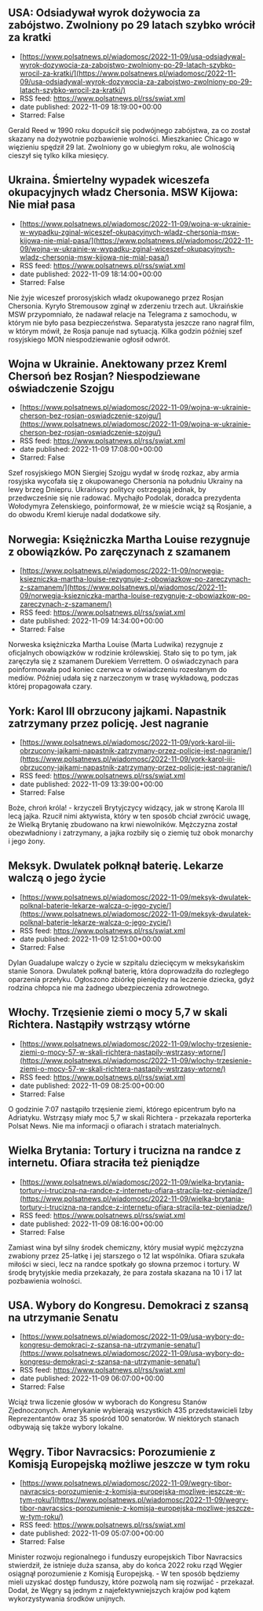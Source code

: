 ## USA: Odsiadywał wyrok dożywocia za zabójstwo. Zwolniony po 29 latach szybko wrócił za kratki
 - [https://www.polsatnews.pl/wiadomosc/2022-11-09/usa-odsiadywal-wyrok-dozywocia-za-zabojstwo-zwolniony-po-29-latach-szybko-wrocil-za-kratki/](https://www.polsatnews.pl/wiadomosc/2022-11-09/usa-odsiadywal-wyrok-dozywocia-za-zabojstwo-zwolniony-po-29-latach-szybko-wrocil-za-kratki/)
 - RSS feed: https://www.polsatnews.pl/rss/swiat.xml
 - date published: 2022-11-09 18:19:00+00:00
 - Starred: False

Gerald Reed w 1990 roku dopuścił się podwójnego zabójstwa, za co został skazany na dożywotnie pozbawienie wolności. Mieszkaniec Chicago w więzieniu spędził 29 lat. Zwolniony go w ubiegłym roku, ale wolnością cieszył się tylko kilka miesięcy.

## Ukraina. Śmiertelny wypadek wiceszefa okupacyjnych władz Chersonia. MSW Kijowa: Nie miał pasa
 - [https://www.polsatnews.pl/wiadomosc/2022-11-09/wojna-w-ukrainie-w-wypadku-zginal-wiceszef-okupacyjnych-wladz-chersonia-msw-kijowa-nie-mial-pasa/](https://www.polsatnews.pl/wiadomosc/2022-11-09/wojna-w-ukrainie-w-wypadku-zginal-wiceszef-okupacyjnych-wladz-chersonia-msw-kijowa-nie-mial-pasa/)
 - RSS feed: https://www.polsatnews.pl/rss/swiat.xml
 - date published: 2022-11-09 18:14:00+00:00
 - Starred: False

Nie żyje wiceszef prorosyjskich władz okupowanego przez Rosjan Chersonia. Kyryło Stremousow zginął w zderzeniu trzech aut. Ukraińskie MSW przypomniało, że nadawał relacje na Telegrama z samochodu, w którym nie było pasa bezpieczeństwa. Separatysta jeszcze rano nagrał film, w którym mówił, że Rosja panuje nad sytuacją. Kilka godzin później szef rosyjskiego MON niespodziewanie ogłosił odwrót.

## Wojna w Ukrainie. Anektowany przez Kreml Chersoń bez Rosjan? Niespodziewane oświadczenie Szojgu
 - [https://www.polsatnews.pl/wiadomosc/2022-11-09/wojna-w-ukrainie-cherson-bez-rosjan-oswiadczenie-szojgu/](https://www.polsatnews.pl/wiadomosc/2022-11-09/wojna-w-ukrainie-cherson-bez-rosjan-oswiadczenie-szojgu/)
 - RSS feed: https://www.polsatnews.pl/rss/swiat.xml
 - date published: 2022-11-09 17:08:00+00:00
 - Starred: False

Szef rosyjskiego MON Siergiej Szojgu wydał w środę rozkaz, aby armia rosyjska wycofała się z okupowanego Chersonia na południu Ukrainy na lewy brzeg Dniepru. Ukraińscy politycy ostrzegają jednak, by przedwcześnie się nie radować. Mychajło Podolak, doradca prezydenta Wołodymyra Zełenskiego, poinformował, że w mieście wciąż są Rosjanie, a do obwodu Kreml kieruje nadal dodatkowe siły.

## Norwegia: Księżniczka Martha Louise rezygnuje z obowiązków. Po zaręczynach z szamanem
 - [https://www.polsatnews.pl/wiadomosc/2022-11-09/norwegia-ksiezniczka-martha-louise-rezygnuje-z-obowiazkow-po-zareczynach-z-szamanem/](https://www.polsatnews.pl/wiadomosc/2022-11-09/norwegia-ksiezniczka-martha-louise-rezygnuje-z-obowiazkow-po-zareczynach-z-szamanem/)
 - RSS feed: https://www.polsatnews.pl/rss/swiat.xml
 - date published: 2022-11-09 14:34:00+00:00
 - Starred: False

Norweska księżniczka Martha Louise (Marta Ludwika) rezygnuje z oficjalnych obowiązków w rodzinie królewskiej. Stało się to po tym, jak zaręczyła się z szamanem Durekiem Verrettem. O oświadczynach para poinformowała pod koniec czerwca w oświadczeniu rozesłanym do mediów. Później udała się z narzeczonym w trasę wykładową, podczas której propagowała czary.

## York: Karol III obrzucony jajkami. Napastnik zatrzymany przez policję. Jest nagranie
 - [https://www.polsatnews.pl/wiadomosc/2022-11-09/york-karol-iii-obrzucony-jajkami-napastnik-zatrzymany-przez-policje-jest-nagranie/](https://www.polsatnews.pl/wiadomosc/2022-11-09/york-karol-iii-obrzucony-jajkami-napastnik-zatrzymany-przez-policje-jest-nagranie/)
 - RSS feed: https://www.polsatnews.pl/rss/swiat.xml
 - date published: 2022-11-09 13:39:00+00:00
 - Starred: False

Boże, chroń króla! - krzyczeli Brytyjczycy widzący, jak w stronę Karola III lecą jajka. Rzucił nimi aktywista, który w ten sposób chciał zwrócić uwagę, że Wielką Brytanię zbudowano na krwi niewolników. Mężczyzna został obezwładniony i zatrzymany, a jajka rozbiły się o ziemię tuż obok monarchy i jego żony.

## Meksyk. Dwulatek połknął baterię. Lekarze walczą o jego życie
 - [https://www.polsatnews.pl/wiadomosc/2022-11-09/meksyk-dwulatek-polknal-baterie-lekarze-walcza-o-jego-zycie/](https://www.polsatnews.pl/wiadomosc/2022-11-09/meksyk-dwulatek-polknal-baterie-lekarze-walcza-o-jego-zycie/)
 - RSS feed: https://www.polsatnews.pl/rss/swiat.xml
 - date published: 2022-11-09 12:51:00+00:00
 - Starred: False

Dylan Guadalupe walczy o życie w szpitalu dziecięcym w meksykańskim stanie Sonora. Dwulatek połknął baterię, która doprowadziła do rozległego oparzenia przełyku. Ogłoszono zbiórkę pieniędzy na leczenie dziecka, gdyż rodzina chłopca nie ma żadnego ubezpieczenia zdrowotnego.

## Włochy. Trzęsienie ziemi o mocy 5,7 w skali Richtera. Nastąpiły wstrząsy wtórne
 - [https://www.polsatnews.pl/wiadomosc/2022-11-09/wlochy-trzesienie-ziemi-o-mocy-57-w-skali-richtera-nastapily-wstrzasy-wtorne/](https://www.polsatnews.pl/wiadomosc/2022-11-09/wlochy-trzesienie-ziemi-o-mocy-57-w-skali-richtera-nastapily-wstrzasy-wtorne/)
 - RSS feed: https://www.polsatnews.pl/rss/swiat.xml
 - date published: 2022-11-09 08:25:00+00:00
 - Starred: False

O godzinie 7:07 nastąpiło trzęsienie ziemi, którego epicentrum było na Adriatyku. Wstrząsy miały moc 5,7 w skali Richtera - przekazała reporterka Polsat News. Nie ma informacji o ofiarach i stratach materialnych.

## Wielka Brytania: Tortury i trucizna na randce z internetu. Ofiara straciła też pieniądze
 - [https://www.polsatnews.pl/wiadomosc/2022-11-09/wielka-brytania-tortury-i-trucizna-na-randce-z-internetu-ofiara-stracila-tez-pieniadze/](https://www.polsatnews.pl/wiadomosc/2022-11-09/wielka-brytania-tortury-i-trucizna-na-randce-z-internetu-ofiara-stracila-tez-pieniadze/)
 - RSS feed: https://www.polsatnews.pl/rss/swiat.xml
 - date published: 2022-11-09 08:16:00+00:00
 - Starred: False

Zamiast wina był silny środek chemiczny, który musiał wypić mężczyzna zwabiony przez 25-latkę i jej starszego o 12 lat wspólnika. Ofiara szukała miłości w sieci, lecz na randce spotkały go słowna przemoc i tortury. W środę brytyjskie media przekazały, że para została skazana na 10 i 17 lat pozbawienia wolności.

## USA. Wybory do Kongresu. Demokraci z szansą na utrzymanie Senatu
 - [https://www.polsatnews.pl/wiadomosc/2022-11-09/usa-wybory-do-kongresu-demokraci-z-szansa-na-utrzymanie-senatu/](https://www.polsatnews.pl/wiadomosc/2022-11-09/usa-wybory-do-kongresu-demokraci-z-szansa-na-utrzymanie-senatu/)
 - RSS feed: https://www.polsatnews.pl/rss/swiat.xml
 - date published: 2022-11-09 06:07:00+00:00
 - Starred: False

Wciąż trwa liczenie głosów w wyborach do Kongresu Stanów Zjednoczonych. Amerykanie wybierają wszystkich 435 przedstawicieli Izby Reprezentantów oraz 35 spośród 100 senatorów. W niektórych stanach odbywają się także wybory lokalne.

## Węgry. Tibor Navracsics: Porozumienie z Komisją Europejską możliwe jeszcze w tym roku
 - [https://www.polsatnews.pl/wiadomosc/2022-11-09/wegry-tibor-navracsics-porozumienie-z-komisja-europejska-mozliwe-jeszcze-w-tym-roku/](https://www.polsatnews.pl/wiadomosc/2022-11-09/wegry-tibor-navracsics-porozumienie-z-komisja-europejska-mozliwe-jeszcze-w-tym-roku/)
 - RSS feed: https://www.polsatnews.pl/rss/swiat.xml
 - date published: 2022-11-09 05:07:00+00:00
 - Starred: False

Minister rozwoju regionalnego i funduszy europejskich Tibor Navracsics stwierdził, że istnieje duża szansa, aby ​​do końca 2022 roku rząd Węgier osiągnął porozumienie z Komisją Europejską. - W ten sposób będziemy mieli uzyskać dostęp funduszy, które pozwolą nam się rozwijać - przekazał. Dodał, że Węgry są jednym z najefektywniejszych krajów pod kątem wykorzystywania środków unijnych.
